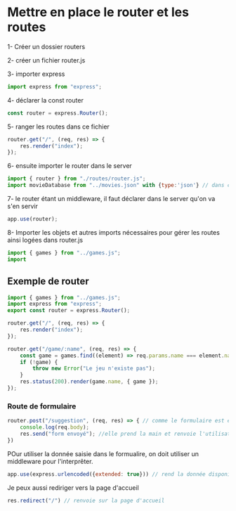 # Mettre en place le router et les routes

1- Créer un dossier routers

2- créer un fichier router.js

3- importer express
```js
import express from "express";
```

4- déclarer la const router 

```js
const router = express.Router();
```

5- ranger les routes dans ce fichier

```js
router.get("/", (req, res) => {
    res.render("index");
});
```

6- ensuite importer le router dans le server

```js
import { router } from "./routes/router.js";
import movieDatabase from "../movies.json" with {type:'json'} // dans ce cas, on importe un fichier json comme un module, d'ou l'ajout de  :"with {type:'json'}"
```

7- le router étant un middleware, il faut déclarer dans le server qu'on va s'en servir

```js
app.use(router);
```

8- Importer les objets et autres imports nécessaires pour gérer les routes ainsi logées dans router.js

```js
import { games } from "../games.js";
import 
```
## Exemple de router

```js
import { games } from "../games.js";
import express from "express";
export const router = express.Router();

router.get("/", (req, res) => {
    res.render("index");
});

router.get("/game/:name", (req, res) => {
    const game = games.find((element) => req.params.name === element.name);
    if (!game) {
        throw new Error("Le jeu n'existe pas");
    }
    res.status(200).render(game.name, { game });
});
```

### Route de formulaire

```js
router.post("/suggestion", (req, res) => { // comme le formulaire est en method POST, cette route detecte la soumission du formulaire 
    console.log(req.body);
    res.send("form envoyé"); //elle prend la main et renvoie l'utilisateur sur "form envoyé"
})
```
POur utiliser la donnée saisie dans le formualire, on doit utiliser un middleware pour l'interprêter.
```js
app.use(express.urlencoded({extended: true})) // rend la donnée disponible partout dans le code, via req.body
```

Je peux aussi rediriger vers la page d'accueil
```js
res.redirect("/") // renvoie sur la page d'accueil
```



